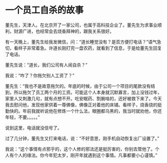 # 一个员工自杀的故事

董先生，天津人。在北京开了一家公司，也属于高科技企业了。董先生为求事业顺利，财源广进，也经常会去烧香拜神的，跟我关系很好。

有一天晚上，董先生给我发微信，问：“道长睡觉没有？是否方便打电话？”语气急切，看样子非常着急。许道长刚打完一盘农药，就看到了信息，于是给董先生回复了电话。

董先生说：“道长，我们公司有人闹自杀？”

我说：“咋了？你拖欠别人工资了？”

董先生：“我也不是故意拖欠的。年底的时候，由于公司一个项目的尾款没有结到，所以拖欠了员工两个月的工资。可能这个人本身就沉默寡言，加上没钱过年，家里人又刺激几句，就有点想不开。吃安眠药、割腕啥的，还好被救下来了。今天我去慰问他，发现他家供着一尊佛像，佛像正对着他的床铺。看样子，烧香烧的挺勤快的。年前我就听说他在修炼一个什么法，眼圈都乌黑的，我当时就劝他，你还年轻，不要。。。。。”

说到这里，电话就没信号了。

过了几分钟，董先生又打来电话，说：“不好意思，刚手机自动恢复出厂设置了。”

我说：“这个事情有点邪乎的，这个人修的邪法还是挺厉害的，你别去管他了。个人有个人的缘法。你今年犯太岁，刚开年就遇到这个事情。凡事都要小心谨慎。”

